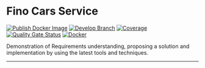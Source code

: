 # Fino Cars Service #


[![Publish Docker Image](https://github.com/naeemark/fino-cars-service/actions/workflows/deploy.yml/badge.svg)](https://github.com/naeemark/fino-cars-service/actions/workflows/deploy.yml)
[![Develop Branch](https://github.com/naeemark/fino-cars-service/actions/workflows/develop.yml/badge.svg)](https://github.com/naeemark/fino-cars-service/actions/workflows/develop.yml)
[![Coverage](https://sonarcloud.io/api/project_badges/measure?project=naeemark_fino-cars-service&metric=coverage)](https://sonarcloud.io/dashboard?id=naeemark_fino-cars-service)
[![Quality Gate Status](https://sonarcloud.io/api/project_badges/measure?project=naeemark_fino-cars-service&metric=alert_status)](https://sonarcloud.io/dashboard?id=naeemark_fino-cars-service)
[![Docker](https://img.shields.io/docker/automated/naeemark/fino-cars-service)](https://img.shields.io/docker/automated/naeemark/fino-cars-service)

Demonstration of Requirements understanding, proposing a solution and implementation by using the latest tools and techniques.

---

